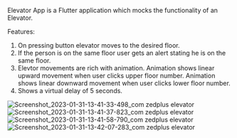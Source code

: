 Elevator App is a Flutter application which mocks the functionality of an Elevator.

Features: 
1. On pressing button elevator moves to the desired floor.
2. If the person is on the same floor user gets an alert stating he is on the same floor.
3. Elevtor movements are rich with animation.
   Animation shows linear upward movement when user clicks upper floor number.
   Animation shows linear downward  movement when user clicks lower floor number.
4. Shows a virtual delay of 5 seconds.



![Screenshot_2023-01-31-13-41-33-498_com zedplus elevator](https://user-images.githubusercontent.com/58072489/215707792-1a1087b3-9494-4163-bbce-c21738ddfabc.jpg)
![Screenshot_2023-01-31-13-41-37-823_com zedplus elevator](https://user-images.githubusercontent.com/58072489/215708525-c4502a92-0b2a-4d6d-8b0b-cfca538bda70.jpg)
![Screenshot_2023-01-31-13-41-58-790_com zedplus elevator](https://user-images.githubusercontent.com/58072489/215707816-105f76bf-4fc2-43c7-a2e6-1eed64245bba.jpg)
![Screenshot_2023-01-31-13-42-07-283_com zedplus elevator](https://user-images.githubusercontent.com/58072489/215707828-3c9e0339-c426-4e8b-ac30-e6e530d79891.jpg)
